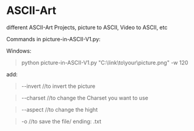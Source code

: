 # ASCII-Art
different ASCII-Art Projects, picture to ASCII, Video to ASCII, etc


Commands in picture-in-ASCII-V1.py:

Windows:

> python picture-in-ASCII-V1.py "C:\link\to\your\picture.png" -w 120

add:

> --invert //to invert the picture

> --charset //to change the Charset you want to use

> --aspect //to change the hight

> -o //to save the file/ ending: .txt
